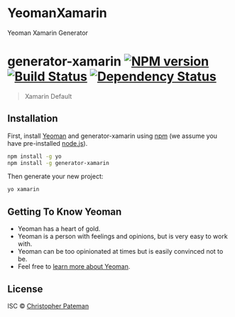 # YeomanXamarin
Yeoman Xamarin Generator

# generator-xamarin [![NPM version][npm-image]][npm-url] [![Build Status][travis-image]][travis-url] [![Dependency Status][daviddm-image]][daviddm-url]
> Xamarin Default

## Installation

First, install [Yeoman](http://yeoman.io) and generator-xamarin using [npm](https://www.npmjs.com/) (we assume you have pre-installed [node.js](https://nodejs.org/)).

```bash
npm install -g yo
npm install -g generator-xamarin
```

Then generate your new project:

```bash
yo xamarin
```

## Getting To Know Yeoman

 * Yeoman has a heart of gold.
 * Yeoman is a person with feelings and opinions, but is very easy to work with.
 * Yeoman can be too opinionated at times but is easily convinced not to be.
 * Feel free to [learn more about Yeoman](http://yeoman.io/).

## License

ISC © [Christopher Pateman](purerandomcode.wordpress.com)


[npm-image]: https://badge.fury.io/js/generator-xamarin.svg
[npm-url]: https://npmjs.org/package/generator-xamarin
[travis-image]: https://travis-ci.org//generator-xamarin.svg?branch=master
[travis-url]: https://travis-ci.org//generator-xamarin
[daviddm-image]: https://david-dm.org//generator-xamarin.svg?theme=shields.io
[daviddm-url]: https://david-dm.org//generator-xamarin
